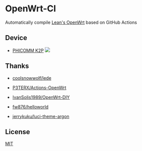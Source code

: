 # OpenWrt-CI

Automatically compile [Lean's OpenWrt](https://github.com/coolsnowwolf/lede) based on GitHub Actions

## Device

- [PHICOMM K2P](phicomm-k2p) ![](https://github.com/shink/openwrt-ci/workflows/Build%20OpenWrt%20Firmware%20for%20PHICOMM%20K2P/badge.svg)

## Thanks

- [coolsnowwolf/lede](https://github.com/coolsnowwolf/lede)

- [P3TERX/Actions-OpenWrt](https://github.com/P3TERX/Actions-OpenWrt)

- [IvanSolis1989/OpenWrt-DIY](https://github.com/IvanSolis1989/OpenWrt-DIY)

- [fw876/helloworld](https://github.com/fw876/helloworld)

- [jerrykuku/luci-theme-argon](https://github.com/jerrykuku/luci-theme-argon)

## License

[MIT](LICENSE)
